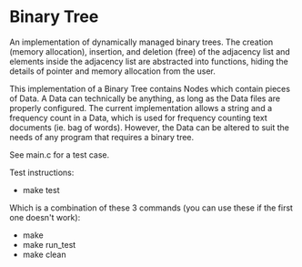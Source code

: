 # Binary Tree #
An implementation of dynamically managed binary trees. 
The creation (memory allocation), insertion, and deletion (free) of the adjacency list
and elements inside the adjacency list are abstracted into functions, hiding the details
of pointer and memory allocation from the user.

This implementation of a Binary Tree contains Nodes which contain pieces of Data. A Data 
can technically be anything, as long as the Data files are properly configured. The 
current implementation allows a string and a frequency count in a Data, which is used for
frequency counting text documents (ie. bag of words). However, the Data can be altered to
suit the needs of any program that requires a binary tree.

See main.c for a test case.

Test instructions:
- make test  

Which is a combination of these 3 commands (you can use these if the first one doesn't work):
- make
- make run_test
- make clean
